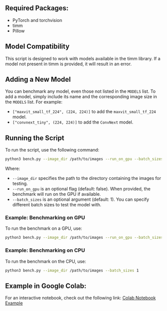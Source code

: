 ## Required Packages:
- PyTorch and torchvision
- timm
- Pillow

## Model Compatibility
This script is designed to work with models available in the timm library. If a model not present in timm is provided, it will result in an error.

## Adding a New Model
You can benchmark any model, even those not listed in the `MODELS` list. To add a model, simply include its name and the corresponding image size in the `MODELS` list. For example:
- `["maxvit_small_tf_224", (224, 224)]` to add the `maxvit_small_tf_224` model.
- `["convnext_tiny", (224, 224)]` to add the `ConvNext` model.

## Running the Script

To run the script, use the following command:
```bash
python3 bench.py --image_dir /path/to/images --run_on_gpu --batch_sizes 1 2
```
Where:
- `--image_dir` specifies the path to the directory containing the images for testing.
- `--run_on_gpu` is an optional flag (default: false). When provided, the benchmark will run on the GPU if available.
- `--batch_sizes` is an optional argument (default: 1). You can specify different batch sizes to test the model with.

### Example: Benchmarking on GPU
To run the benchmark on a GPU, use:
```bash
python3 bench.py --image_dir /path/to/images --run_on_gpu --batch_sizes 1 2 4 6 8 16
```

### Example: Benchmarking on CPU
To run the benchmark on the CPU, use:
```bash
python3 bench.py --image_dir /path/to/images --batch_sizes 1
```

## Example in Google Colab:
For an interactive notebook, check out the following link:
[Colab Notebook Example](https://colab.research.google.com/drive/13ugsERVfnJbWbPlg7DGlVZtSe9xOIQm7?usp=sharing)
